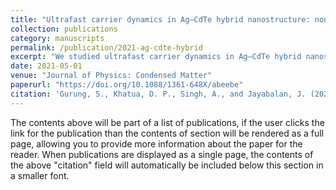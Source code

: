 ```yaml
---
title: "Ultrafast carrier dynamics in Ag–CdTe hybrid nanostructure: non-radiative and radiative relaxations"
collection: publications
category: manuscripts
permalink: /publication/2021-ag-cdte-hybrid
excerpt: "We studied ultrafast carrier dynamics in Ag–CdTe hybrid nanostructures, highlighting the competition between non-radiative and radiative pathways in determining their optical response."
date: 2021-05-01
venue: "Journal of Physics: Condensed Matter"
paperurl: "https://doi.org/10.1088/1361-648X/abeebe"
citation: 'Gurung, S., Khatua, D. P., Singh, A., and Jayabalan, J. (2021). "Ultrafast carrier dynamics in Ag–CdTe hybrid nanostructure: non-radiative and radiative relaxations." <i>Journal of Physics: Condensed Matter</i>, 33(18), 185702. https://doi.org/10.1088/1361-648X/abeebe'
---
```


The contents above will be part of a list of publications, if the user clicks the link for the publication than the contents of section will be rendered as a full page, allowing you to provide more information about the paper for the reader. When publications are displayed as a single page, the contents of the above "citation" field will automatically be included below this section in a smaller font.
